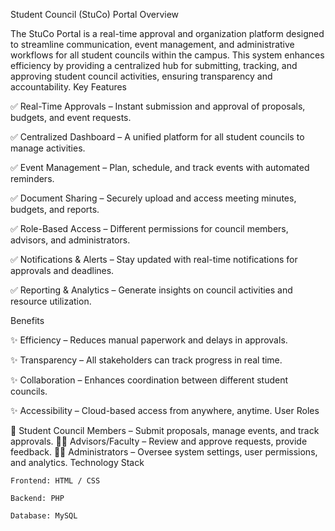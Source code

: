 Student Council (StuCo) Portal
Overview

The StuCo Portal is a real-time approval and organization platform designed to streamline communication, event management, and administrative workflows for all student councils within the campus. This system enhances efficiency by providing a centralized hub for submitting, tracking, and approving student council activities, ensuring transparency and accountability.
Key Features

✅ Real-Time Approvals – Instant submission and approval of proposals, budgets, and event requests.

✅ Centralized Dashboard – A unified platform for all student councils to manage activities.

✅ Event Management – Plan, schedule, and track events with automated reminders.

✅ Document Sharing – Securely upload and access meeting minutes, budgets, and reports.

✅ Role-Based Access – Different permissions for council members, advisors, and administrators.

✅ Notifications & Alerts – Stay updated with real-time notifications for approvals and deadlines.

✅ Reporting & Analytics – Generate insights on council activities and resource utilization.

Benefits

✨ Efficiency – Reduces manual paperwork and delays in approvals.

✨ Transparency – All stakeholders can track progress in real time.

✨ Collaboration – Enhances coordination between different student councils.

✨ Accessibility – Cloud-based access from anywhere, anytime.
User Roles

👥 Student Council Members – Submit proposals, manage events, and track approvals.
👨‍🏫 Advisors/Faculty – Review and approve requests, provide feedback.
👩‍💻 Administrators – Oversee system settings, user permissions, and analytics.
Technology Stack

    Frontend: HTML / CSS

    Backend: PHP

    Database: MySQL
